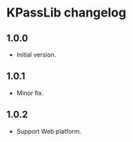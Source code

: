 # KPassLib changelog

## 1.0.0

- Initial version.

## 1.0.1

- Minor fix.

## 1.0.2

- Support Web platform.
